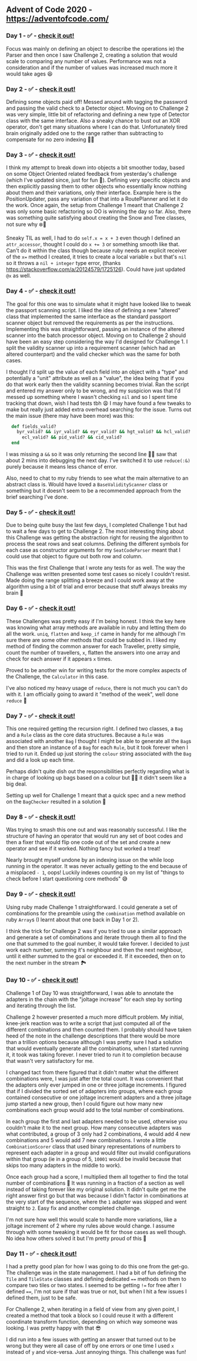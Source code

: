 ## Advent of Code 2020 - https://adventofcode.com/

### Day 1 - ✅ - [check it out!](https://github.com/timjcook/advent-of-code-2020/blob/master/expense-report-parser.rb)
Focus was mainly on defining an object to describe the operations ie) the Parser and then once I saw Challenge 2, creating a solution that would scale to comparing any number of values.
Performance was not a consideration and if the number of values was increased much more it would take ages 😆

### Day 2 - ✅ - [check it out!](https://github.com/timjcook/advent-of-code-2020/blob/master/password-list-analyzer.rb)
Defining some objects paid off! Messed around with tagging the password and passing the valid check to a Detector object. Moving on to Challenge 2 was very simple, little bit of refactoring and defining a new type of Detector class with the same interface. Also a sneaky chance to bust out an XOR operator, don't get many situations where I can do that. Unfortunately tired brain originally added one to the range rather than subtracting to compensate for no zero indexing 🤷‍♀️

### Day 3 - ✅ - [check it out!](https://github.com/timjcook/advent-of-code-2020/blob/master/slope-route-planner.rb)
I think my attempt to break down into objects a bit smoother today, based on some Object Oriented related feedback from yesterday's challenge (which I've updated since, just for fun 🙌). Defining very specific objects and then explicitly passing them to other objects who essentially know nothing about them and their variations, only their interface. Example here is the PositionUpdater, pass any variation of that into a RoutePlanner and let it do the work. Once again, the setup from Challenge 1 meant that Challenge 2 was only some basic refactoring so OO is winning the day so far.
Also, there was something quite satisfying about creating the Snow and Tree classes, not sure why ❄️🎄

Sneaky TIL as well, I had to do `self.x = x + 3` even though I defined an `attr_accessor`, thought I could do `x += 3` or something smooth like that. Can't do it within the class though because ruby needs an explicit receiver of the `x=` method I created, it tries to create a local variable `x` but that's `nil` so it throws a `nil + integer` type error, (thanks https://stackoverflow.com/a/20124579/1725126). Could have just updated `@x` as well.

### Day 4 - ✅ - [check it out!](https://github.com/timjcook/advent-of-code-2020/blob/master/passport-processor.rb)
The goal for this one was to simulate what it might have looked like to tweak the passport scanning script. I liked the idea of defining a new "altered" class that implemented the same interface as the standard passport scanner object but removed the requirements as per the instructions. Implementing this was straightforward, passing an instance of the altered scanner into the batch processor object. Moving on to Challenge 2 should have been an easy step considering the way I'd designed for Challenge 1. I split the validity scanner up into a requirement scanner (which had an altered counterpart) and the valid checker which was the same for both cases.

I thought I'd split up the value of each field into an object with a "type" and potentially a "unit" attribute as well as a "value", the idea being that if you do that work early then the validity scanning becomes trivial. Ran the script and entered my answer only to be wrong, and my suspicion was that I'd messed up something where I wasn't checking `nil` and so I spent time tracking that down, wish I had tests tbh 😩 I may have found a few tweaks to make but really just added extra overhead searching for the issue. Turns out the main issue (there may have been more) was this:

```rb
  def fields_valid?
    byr_valid? && iyr_valid? && eyr_valid? && hgt_valid? && hcl_valid?
      ecl_valid? && pid_valid? && cid_valid?
  end
```

I was missing a `&&` so it was only returning the second line 🤦‍♂ saw that about 2 mins into debugging the next day. I've switched it to use `reduce(:&)` purely because it means less chance of error.

Also, need to chat to my ruby friends to see what the main alternative to an abstract class is. Would have loved a `BaseValidityScanner` class or something but it doesn't seem to be a recommended approach from the brief searching I've done.

### Day 5 - ✅ - [check it out!](https://github.com/timjcook/advent-of-code-2020/blob/master/seat-identifier.rb)
Due to being quite busy the last few days, I completed Challenge 1 but had to wait a few days to get to Challenge 2. The most interesting thing about this Challenge was getting the abstraction right for reusing the algorithm to process the seat rows and seat columns. Defining the different symbols for each case as constructor arguments for my `SeatCodeParser` meant that I could use that object to figure out both row and column.

This was the first Challenge that I wrote any tests for as well. The way the Challenge was written presented some test cases so nicely I couldn't resist. Made doing the range splitting a breeze and I could work away at the algorithm using a bit of trial and error because that stuff always breaks my brain 🧠

### Day 6 - ✅ - [check it out!](https://github.com/timjcook/advent-of-code-2020/blob/master/customs-declaration-reader.rb)
These Challenges was pretty easy if I'm being honest. I think the key here was knowing what array methods are available in ruby and letting them do all the work. `uniq`, `flatten` and `keep_if` came in handy for me although I'm sure there are some other methods that could be subbed in. I liked my method of finding the common answer for each Traveller, pretty simple, count the number of travellers, `x`, flatten the answers into one array and check for each answer if it appears `x` times.

Proved to be another win for writing tests for the more complex aspects of the Challenge, the `Calculator` in this case.

I've also noticed my heavy usage of `reduce`, there is not much you can't do with it. I am officially going to award it "method of the week", well done `reduce` 🥇

### Day 7 - ✅ - [check it out!](https://github.com/timjcook/advent-of-code-2020/blob/master/coloured-bag-planner.rb)
This one required getting the recursion right. I defined two classes, a `Bag` and a `Rule` class as the core data structures. Because a `Rule` was associated with another `Bag` I thought I might be able to generate all the `Bag`s and then store an instance of a `Bag` for each `Rule`, but it took forever when I tried to run it. Ended up just storing the `colour` string associated with the `Bag` and did a look up each time.

Perhaps didn't quite dish out the responsibilities perfectly regarding what is in charge of looking up bags based on a colour but 🤷‍♀️ it didn't seem like a big deal.

Setting up well for Challenge 1 meant that a quick spec and a new method on the `BagChecker` resulted in a solution 🙌

### Day 8 - ✅ - [check it out!](https://github.com/timjcook/advent-of-code-2020/blob/master/boot-code-operator.rb)
Was trying to smash this one out and was reasonably successful. I like the structure of having an operator that would run any set of boot codes and then a fixer that would flip one code out of the set and create a new operator and see if it worked. Nothing fancy but worked a treat!

Nearly brought myself undone by an indexing issue on the while loop running in the operator. It was never actually getting to the end because of a misplaced `- 1`, oops! Luckily indexes counting is on my list of "things to check before I start questioning core methods" 😅

### Day 9 - ✅ - [check it out!](https://github.com/timjcook/advent-of-code-2020/blob/master/port-decoder.rb)
Using ruby made Challenge 1 straightforward. I could generate a set of combinations for the preamble using the `combination` method available on ruby `Array`s (I learnt about that one back in Day 1 or 2).

I think the trick for Challenge 2 was if you tried to use a similar approach and generate a set of combinations and iterate through them all to find the one that summed to the goal number, it would take forever. I decided to just work each number, summing it's neighbour and then the next neighbour, until it either summed to the goal or exceeded it. If it exceeded, then on to the next number in the stream 🏞

### Day 10 - ✅ - [check it out!](https://github.com/timjcook/advent-of-code-2020/blob/master/joltage-adapter-combiner.rb)
Challenge 1 of Day 10 was straightforward, I was able to annotate the adapters in the chain with the "joltage increase" for each step by sorting and iterating through the list.

Challenge 2 however presented a much more difficult problem. My initial, knee-jerk reaction was to write a script that just computed all of the different combinations and then counted them. I probably should have taken heed of the note in the challenge descriptions that there would be more than a trillion options because although I was pretty sure I had a solution that would eventually generate all the combinations, when I started running it, it took was taking forever. I never tried to run it to completion because that wasn't very satisfactory for me.

I changed tact from there figured that it didn't matter what the different combinations were, I was just after the total count. It was convenient that the adapters only ever jumped in one or three joltage increments. I figured that if I divided the sorted set of adapters into groups, where each group contained consecutive or one joltage increment adapters and a three joltage jump started a new group, then I could figure out how many new combinations each group would add to the total number of combinations.

In each group the first and last adapters needed to be used, otherwise you couldn't make it to the next group. How many consecutive adapters was what contributed, a group of 3 only had 2 combinations, 4 would add 4 new combinations and 5 would add 7 new combinations. I wrote a little `CombinationScorer` class that used binary representations of numbers to represent each adapter in a group and would filter out invalid configurations within that group (ie in a group of 5, `10001` would be invalid because that skips too many adapters in the middle to work).

Once each group had a score, I multiplied them all together to find the total number of combinations 🎉 It was running in a fraction of a section as well instead of taking forever like my original solution. It didn't quite get me the right answer first go but that was because I didn't factor in combinations at the very start of the sequence, where the `1` adapter was skipped and went straight to `2`. Easy fix and another completed challenge.

I'm not sure how well this would scale to handle more variations, like a joltage increment of 2 where my rules above would change. I assume through with some tweaking it would be fit for those cases as well though. No idea how others solved it but I'm pretty proud of this 🙌

### Day 11 - ✅ - [check it out!](https://github.com/timjcook/advent-of-code-2020/blob/master/ferry-seat-planner.rb)
I had a pretty good plan for how I was going to do this one from the get-go. The challenge was in the state management. I had a bit of fun defining the `Tile` and `TileState` classes and defining dedicated `==` methods on them to compare two tiles or two states. I seemed to be getting `!=` for free after I defined `==`, I'm not sure if that was true or not, but when I hit a few issues I defined them, just to be safe.

For Challenge 2, when iterating in a field of view from any given point, I created a method that took a block so I could reuse it with a different coordinate transform function, depending on which way someone was looking. I was pretty happy with that 😎

I did run into a few issues with getting an answer that turned out to be wrong but they were all case of off by one errors or one time I used `x` instead of `y` and vice-versa. Just annoying things. This challenge was fun!
